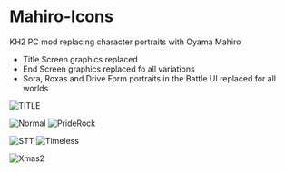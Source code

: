 # Mahiro-Icons
KH2 PC mod replacing character portraits with Oyama Mahiro

- Title Screen graphics replaced
- End Screen graphics replaced fo all variations
- Sora, Roxas and Drive Form portraits in the Battle UI replaced for all worlds

![TITLE](https://github.com/user-attachments/assets/57cf1038-d168-4ae5-9238-2b78231a0fb7)



![Normal](https://github.com/user-attachments/assets/501c0718-2c50-4e83-a1b1-5e3edcabaee1)  ![PrideRock](https://github.com/user-attachments/assets/19bb8141-291a-41d2-b24f-71de16997075)

![STT](https://github.com/user-attachments/assets/7fceea69-2b1e-4789-8bf3-d55a5deed1c2)  ![Timeless](https://github.com/user-attachments/assets/5e9ed6e0-d004-4cad-9de9-959a85de2633)

![Xmas2](https://github.com/user-attachments/assets/dd13a749-4ba9-403b-80f2-e67966815acf)
